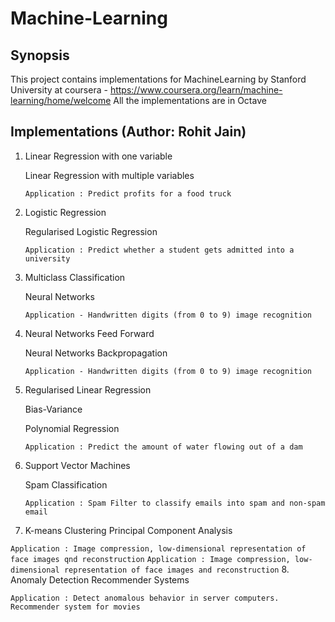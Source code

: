  # Machine-Learning 
 
 ## Synopsis
 
 This project contains implementations for MachineLearning by Stanford University at coursera - https://www.coursera.org/learn/machine-learning/home/welcome
 All the implementations are in Octave
 
 ## Implementations (Author: Rohit Jain)
 
 1. Linear Regression with one variable
 
    Linear Regression with multiple variables
    
    `Application : Predict profits for a food truck`
 
 2. Logistic Regression
 
    Regularised Logistic Regression
    
    `Application : Predict whether a student gets admitted into a university`
 
 3. Multiclass Classification
 
    Neural Networks
    
    `Application - Handwritten digits (from 0 to 9) image recognition`
 
 4. Neural Networks Feed Forward
 
    Neural Networks Backpropagation
    
    `Application - Handwritten digits (from 0 to 9) image recognition`
 
 5. Regularised Linear Regression
 
    Bias-Variance
    
    Polynomial Regression
    
    `Application : Predict the amount of water flowing out of a dam`
 
 6. Support Vector Machines
 
    Spam Classification
    
    `Application : Spam Filter to classify emails into spam and non-spam email`
 
 7. K-means Clustering
   Principal Component Analysis
   
   `Application : Image compression, low-dimensional representation of face images qnd reconstruction`
   `Application : Image compression, low-dimensional representation of face images and reconstruction`
8. Anomaly Detection
    Recommender Systems
    
`Application : Detect anomalous behavior in server computers. Recommender system for movies`
